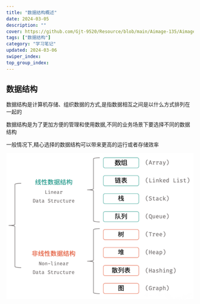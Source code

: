 ```yaml
---
title: "数据结构概述"
date: 2024-03-05
description: ""
cover: https://github.com/Gjt-9520/Resource/blob/main/Aimage-135/Aimage45.jpg?raw=true
tags: ["数据结构"]
category: "学习笔记"
updated: 2024-03-06
swiper_index:
top_group_index:
---
```


## 数据结构

数据结构是计算机存储、组织数据的方式,是指数据相互之间是以什么方式排列在一起的  

数据结构是为了更加方便的管理和使用数据,不同的业务场景下要选择不同的数据结构    

一般情况下,精心选择的数据结构可以带来更高的运行或者存储效率       

![8种数据结构](../images/8种数据结构.png)           